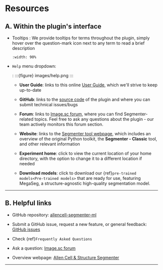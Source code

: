 # Resources

## A. Within the plugin's interface

- Tooltips
  : We provide tooltips for terms throughout the plugin, simply hover over the question-mark icon next to any term to read a brief description

    ```{image} images/tooltip.png
    :width: 90%
    ```

- `Help` menu dropdown:

  : :::{figure} images/help.png
  ::: 
  
    - **User Guide**: links to this online [User Guide](http://githubpage.io), which we'll strive to keep up-to-date



    - **GitHub**: links to the [source code](https://github.com/AllenCell/allencell-segmenter-ml) of the plugin and where you can submit technical issues/bugs



    - **Forum**: links to [Image.sc forum](https://forum.image.sc/tag/segmenter), where you can find Segmenter-related topics. Feel free to ask any questions about the plugin - our team actively monitors this forum section.



    - **Website**: links to the [Segmenter tool webpage](https://allencell.org/segmenter), which includes an overview of the original Python toolkit, the **Segmenter - Classic** tool, and other relevant information



    - **Experiment home**: click to view the current location of your home directory, with the option to change it to a different location if needed



    - **Download models**: click to download our {ref}`pre-trained models<Pre-trained models>` that are ready for use, featuring MegaSeg, a structure-agnostic high-quality segmentation model.


______________________________________________________________________

## B. Helpful links

- GitHub repository: [allencell-segmenter-ml](https://github.com/AllenCell/allencell-segmenter-ml)

- Submit a GitHub issue, request a new feature, or general feedback: [GitHub issues](https://github.com/AllenCell/allencell-segmenter-ml/issues/new/choose)

- Check {ref}`Frequently Asked Questions`

- Ask a question: [Image.sc forum](https://forum.image.sc/tag/segmenter)

- Overview webpage: [Allen Cell & Structure Segmenter](https://allencell.org/segmenter)

______________________________________________________________________
